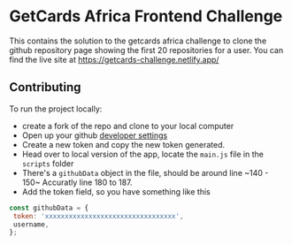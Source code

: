 # GetCards Africa Frontend Challenge
This contains the solution to the getcards africa challenge to clone the github repository page showing the first 20 repositories for a user. You can find the live site at https://getcards-challenge.netlify.app/

## Contributing
To run the project locally:
 - create a fork of the repo and clone to your local computer
 - Open up your github [developer settings](https://github.com/settings/tokens)
 - Create a new token and copy the new token generated.
 - Head over to local version of the app, locate the `main.js` file in the `scripts` folder
 - There's a `githubData` object in the file, should be around line ~140 - 150~ Accuratly line 180 to 187.
 - Add the token field, so you have something like this
 ```js
const githubData = {
  token: 'xxxxxxxxxxxxxxxxxxxxxxxxxxxxxxxxx',
  username,
};
 ```


